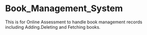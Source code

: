 # Book_Management_System
This is for Online Assessment to handle book management records including Adding.Deleting and Fetching books. 
